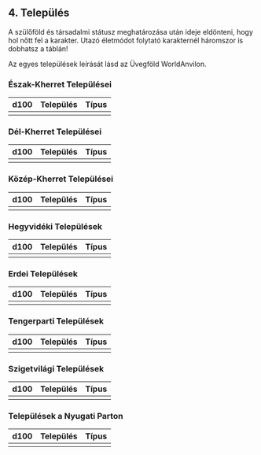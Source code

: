 ## 4. Település

A szülőföld és társadalmi státusz meghatározása után ideje eldönteni, hogy hol nőtt fel a karakter. Utazó életmódot folytató karakternél háromszor is dobhatsz a táblán!

Az egyes települések leírását lásd az Üvegföld WorldAnvilon.

### Észak-Kherret Települései

| d100 | Település | Típus |
| ---- | --------- | ----- |
| | | |

### Dél-Kherret Települései

| d100 | Település | Típus |
| ---- | --------- | ----- |
| | | |

### Közép-Kherret Települései

| d100 | Település | Típus |
| ---- | --------- | ----- |
| | | |

### Hegyvidéki Települések

| d100 | Település | Típus |
| ---- | --------- | ----- |
| | | |

### Erdei Települések

| d100 | Település | Típus |
| ---- | --------- | ----- |
| | | |

### Tengerparti Települések

| d100 | Település | Típus |
| ---- | --------- | ----- |
| | | |

### Szigetvilági Települések

| d100 | Település | Típus |
| ---- | --------- | ----- |
| | | |

### Települések a Nyugati Parton

| d100 | Település | Típus |
| ---- | --------- | ----- |
| | | |
